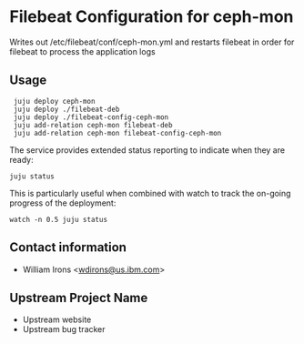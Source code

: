 # Filebeat Configuration for ceph-mon

Writes out /etc/filebeat/conf/ceph-mon.yml and restarts filebeat in order for
filebeat to process the application logs

## Usage
     juju deploy ceph-mon
     juju deploy ./filebeat-deb
     juju deploy ./filebeat-config-ceph-mon
     juju add-relation ceph-mon filebeat-deb
     juju add-relation ceph-mon filebeat-config-ceph-mon

The service provides extended status reporting to indicate when they are ready:

    juju status

This is particularly useful when combined with watch to track the on-going
progress of the deployment:

    watch -n 0.5 juju status

## Contact information

- William Irons &lt;wdirons@us.ibm.com&gt;

## Upstream Project Name

- Upstream website
- Upstream bug tracker
